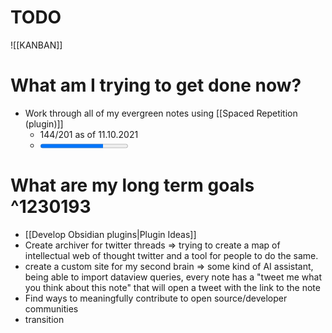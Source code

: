 # TODO
![[KANBAN]]

# What am I trying to get done now?
- Work through all of my evergreen notes using [[Spaced Repetition (plugin)]] 
	- 144/201 as of 11.10.2021
	- <progress max="201" value="144"/>  
# What are my long term goals ^1230193
- [[Develop Obsidian plugins|Plugin Ideas]]
- Create archiver for twitter threads => trying to create a map of intellectual web of thought twitter and a tool for people to do the same. 
- create a custom site for my second brain =>  some kind of AI assistant, being able to import dataview queries, every note has a "tweet me what you think about this note" that will open a tweet with the link to the note
- Find ways to meaningfully contribute to open source/developer communities
- transition
